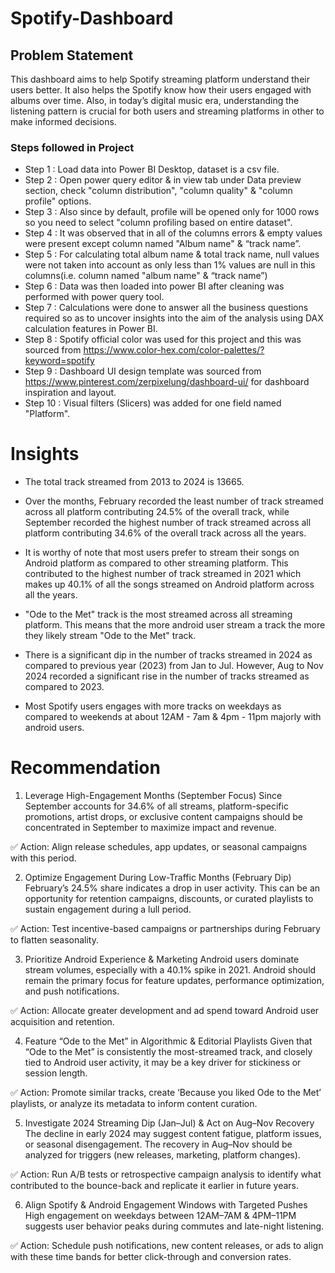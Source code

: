 # Spotify-Dashboard


## Problem Statement

This dashboard aims to help Spotify streaming platform understand their users better. It also helps the Spotify know how their users engaged with albums over time. Also, in today’s digital music era, understanding the listening pattern is crucial for both users and streaming platforms in other to make informed decisions. 



### Steps followed in Project

- Step 1 : Load data into Power BI Desktop, dataset is a csv file.
- Step 2 : Open power query editor & in view tab under Data preview section, check "column distribution", "column quality" & "column profile" options.
- Step 3 : Also since by default, profile will be opened only for 1000 rows so you need to select "column profiling based on entire dataset".
- Step 4 : It was observed that in all of the columns errors & empty values were present except column named "Album name" & “track name”.
- Step 5 : For calculating total album name & total track name, null values were not taken into account as only less than 1% values are null in this columns(i.e. column named "album name" & “track name”) 
- Step 6 : Data was then loaded into power BI after cleaning was performed with power query tool. 
- Step 7 : Calculations were done to answer all the business questions required so as to uncover insights into the aim of the analysis using DAX calculation features in Power BI.
- Step 8 : Spotify official color was used for this project and this was sourced from https://www.color-hex.com/color-palettes/?keyword=spotify
- Step 9 : Dashboard UI design template was sourced from https://www.pinterest.com/zerpixelung/dashboard-ui/ for dashboard inspiration and layout.
- Step 10 : Visual filters (Slicers) was added for one field named "Platform".

# Insights
- The total track streamed from 2013 to 2024 is 13665.

- Over the months, February recorded the least number of track streamed across all platform  contributing 24.5% of the overall track, while September recorded the highest number of track streamed across all platform contributing 34.6% of the overall track across all the years.

- It is worthy of note that most users prefer to stream their songs on Android platform as compared to other streaming platform. This contributed to the highest number of track streamed in 2021 which makes up 40.1% of all the songs streamed on Android platform across all the years.

-  "Ode to the Met" track is the most streamed across all streaming platform. This means  that the more android user stream a track  the  more they likely stream "Ode to the Met" track.

-  There is a significant dip in the number of tracks streamed in 2024 as compared to previous year (2023) from Jan to Jul. However, Aug to Nov 2024 recorded a significant rise in the number of tracks streamed as compared to 2023.

- Most Spotify users engages with more tracks on weekdays as compared to weekends at about 12AM - 7am & 4pm - 11pm majorly with android users.

# Recommendation
1. Leverage High-Engagement Months (September Focus)
Since September accounts for 34.6% of all streams, platform-specific promotions, artist drops, or exclusive content campaigns should be concentrated in September to maximize impact and revenue.

✅ Action: Align release schedules, app updates, or seasonal campaigns with this period.

2. Optimize Engagement During Low-Traffic Months (February Dip)
February’s 24.5% share indicates a drop in user activity. This can be an opportunity for retention campaigns, discounts, or curated playlists to sustain engagement during a lull period.

✅ Action: Test incentive-based campaigns or partnerships during February to flatten seasonality.

3. Prioritize Android Experience & Marketing
Android users dominate stream volumes, especially with a 40.1% spike in 2021. Android should remain the primary focus for feature updates, performance optimization, and push notifications.

✅ Action: Allocate greater development and ad spend toward Android user acquisition and retention.

4. Feature “Ode to the Met” in Algorithmic & Editorial Playlists
Given that “Ode to the Met” is consistently the most-streamed track, and closely tied to Android user activity, it may be a key driver for stickiness or session length.

✅ Action: Promote similar tracks, create ‘Because you liked Ode to the Met’ playlists, or analyze its metadata to inform content curation.

5. Investigate 2024 Streaming Dip (Jan–Jul) & Act on Aug–Nov Recovery
The decline in early 2024 may suggest content fatigue, platform issues, or seasonal disengagement. The recovery in Aug–Nov should be analyzed for triggers (new releases, marketing, platform changes).

✅ Action: Run A/B tests or retrospective campaign analysis to identify what contributed to the bounce-back and replicate it earlier in future years.

6. Align Spotify & Android Engagement Windows with Targeted Pushes
High engagement on weekdays between 12AM–7AM & 4PM–11PM suggests user behavior peaks during commutes and late-night listening.

✅ Action: Schedule push notifications, new content releases, or ads to align with these time bands for better click-through and conversion rates.



